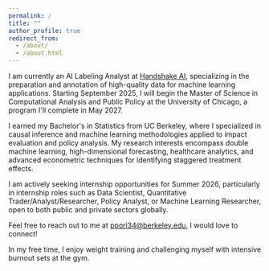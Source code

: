 ```yaml
---
permalink: /
title: ""
author_profile: true
redirect_from: 
  - /about/
  - /about.html
---
```

I am currently an AI Labeling Analyst at [Handshake AI](https://joinhandshake.com/move-program/opportunities/math-stats-expert-%28bachelor-s%29-ai-trainer/), specializing in the preparation and annotation of high-quality data for machine learning applications. Starting September 2025, I will begin the Master of Science in Computational Analysis and Public Policy at the University of Chicago, a program I'll complete in May 2027.

I earned my Bachelor's in Statistics from UC Berkeley, where I specialized in causal inference and machine learning methodologies applied to impact evaluation and policy analysis. My research interests encompass double machine learning, high-dimensional forecasting, healthcare analytics, and advanced econometric techniques for identifying staggered treatment effects.

I am actively seeking internship opportunities for Summer 2026, particularly in internship roles such as Data Scientist, Quantitative Trader/Analyst/Researcher, Policy Analyst, or Machine Learning Researcher, open to both public and private sectors globally.

Feel free to reach out to me at [ppori34@berkeley.edu](mailto:ppori34@berkeley.edu), I would love to connect!

In my free time, I enjoy weight training and challenging myself with intensive burnout sets at the gym.
